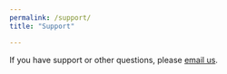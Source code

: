 ```yaml
---
permalink: /support/
title: "Support"

---
```

If you have support or other questions, please [email us](mailto:support@wni.app).
